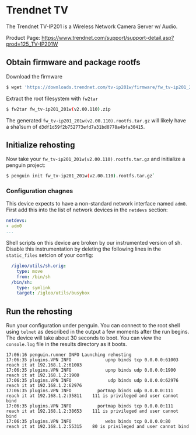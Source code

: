 # Trendnet TV

The Trendnet TV-IP201 is a Wireless Network Camera Server w/ Audio.

Product Page: https://www.trendnet.com/support/support-detail.asp?prod=125_TV-IP201W


## Obtain firmware and package rootfs

Download the firmware

```sh
$ wget 'https://downloads.trendnet.com/tv-ip201w/firmware/fw_tv-ip201_201w(v2.00.110).zip'
```

Extract the root filesystem with `fw2tar`
```sh
$ fw2tar fw_tv-ip201_201w(v2.00.110).zip
```

The generated `fw_tv-ip201_201w(v2.00.110).rootfs.tar.gz` will likely have a sha1sum of `d3df1d59f2b752773efd7a31bd0778a4bfa30415`.

## Initialize rehosting
Now take your `fw_tv-ip201_201w(v2.00.110).rootfs.tar.gz` and initialize a penguin project:

```sh
$ penguin init fw_tv-ip201_201w(v2.00.110).rootfs.tar.gz`
```

### Configuration chagnes

This device expects to have a non-standard network interface named `adm0`. First add this into the list of network devices in the `netdevs` section:

```yaml
netdevs:
- adm0
...
```

Shell scripts on this device are broken by our instrumented version of sh. Disable this instrumentation by deleting the following lines in the `static_files` setcion of your config:
```yaml
  /igloo/utils/sh.orig:
    type: move
    from: /bin/sh
  /bin/sh:
    type: symlink
    target: /igloo/utils/busybox
```

## Run the rehosting

Run your configuration under penguin. You can connect to the root shell using `telnet` as described in the output a few moments after the run begins. The device will take about 30 seconds to boot. You can view the `console.log` file in the results directory as it boots.

```
17:06:16 penguin.runner INFO Launching rehosting
17:06:35 plugins.VPN INFO             upnp binds tcp 0.0.0.0:61003    reach it at 192.168.1.2:61003
17:06:35 plugins.VPN INFO             upnp binds udp 0.0.0.0:1900     reach it at 192.168.1.2:1900
17:06:35 plugins.VPN INFO              udp binds udp 0.0.0.0:62976    reach it at 192.168.1.2:62976
17:06:35 plugins.VPN INFO          portmap binds udp 0.0.0.0:111      reach it at 192.168.1.2:35811    111 is privileged and user cannot bind
17:06:35 plugins.VPN INFO          portmap binds tcp 0.0.0.0:111      reach it at 192.168.1.2:38653    111 is privileged and user cannot bind
17:06:35 plugins.VPN INFO             webs binds tcp 0.0.0.0:80       reach it at 192.168.1.2:55315    80 is privileged and user cannot bind
```
